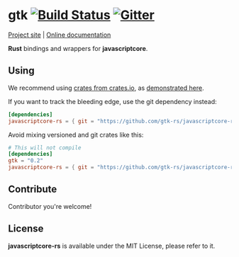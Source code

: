 # gtk [![Build Status](https://travis-ci.org/gtk-rs/javascriptcore-rs.png?branch=master)](https://travis-ci.org/gtk-rs/javascriptcore-rs) [![Gitter](https://badges.gitter.im/Join%20Chat.svg)](https://gitter.im/gtk-rs/gtk)

[Project site](http://gtk-rs.org/) | [Online documentation](http://gtk-rs.org/docs/)

__Rust__ bindings and wrappers for __javascriptcore__.

## Using

We recommend using [crates from crates.io](https://crates.io/keywords/gtk-rs),
as [demonstrated here](http://gtk-rs.org/#using).

If you want to track the bleeding edge, use the git dependency instead:

```toml
[dependencies]
javascriptcore-rs = { git = "https://github.com/gtk-rs/javascriptcore-rs.git" }
```

Avoid mixing versioned and git crates like this:

```toml
# This will not compile
[dependencies]
gtk = "0.2"
javascriptcore-rs = { git = "https://github.com/gtk-rs/javascriptcore-rs.git" }
```

## Contribute

Contributor you're welcome!

## License

__javascriptcore-rs__ is available under the MIT License, please refer to it.
